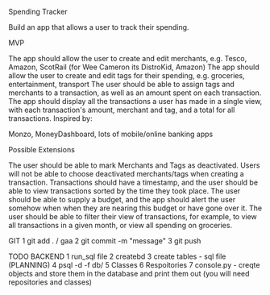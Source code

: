 
Spending Tracker

Build an app that allows a user to track their spending.

MVP

The app should allow the user to create and edit merchants, e.g. Tesco, Amazon, ScotRail (for Wee Cameron its DistroKid, Amazon)
The app should allow the user to create and edit tags for their spending, e.g. groceries, entertainment, transport
The user should be able to assign tags and merchants to a transaction, as well as an amount spent on each transaction.
The app should display all the transactions a user has made in a single view, with each transaction's amount, merchant and tag, and a total for all transactions.
Inspired by:

Monzo, MoneyDashboard, lots of mobile/online banking apps

Possible Extensions

The user should be able to mark Merchants and Tags as deactivated. Users will not be able to choose deactivated merchants/tags when creating a transaction.
Transactions should have a timestamp, and the user should be able to view transactions sorted by the time they took place.
The user should be able to supply a budget, and the app should alert the user somehow when when they are nearing this budget or have gone over it.
The user should be able to filter their view of transactions, for example, to view all transactions in a given month, or view all spending on groceries.


GIT
1 git add .  / gaa
2 git commit -m "message"
3 git push

TODO
BACKEND
1 run_sql file
2 createbd <dbname>
3 create tables - sql file  (PLANNING)
4 psql -d <dbname> -f db/<sqlfile>
5 Classes
6 Respoitories 
7 console.py - creqte objects and store them in the database and print them out  (you will need repositories and classes) 